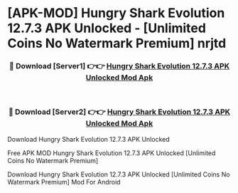 # [APK-MOD] Hungry Shark Evolution 12.7.3 APK Unlocked - [Unlimited Coins No Watermark Premium] nrjtd



<div align="center">
<h3>🔴 Download [Server1] 👉👉 <a href="https://momento.my/?title=Hungry_Shark_Evolution_12.7.3_APK_Unlocked">Hungry Shark Evolution 12.7.3 APK Unlocked Mod Apk</a></h3><br>

<h3>🔴 Download [Server2] 👉👉 <a href="https://momento.my/?title=Hungry_Shark_Evolution_12.7.3_APK_Unlocked">Hungry Shark Evolution 12.7.3 APK Unlocked Mod Apk</a></h3>
</div>



Download Hungry Shark Evolution 12.7.3 APK Unlocked 

Free APK MOD Hungry Shark Evolution 12.7.3 APK Unlocked [Unlimited Coins No Watermark Premium]

Download Hungry Shark Evolution 12.7.3 APK Unlocked [Unlimited Coins No Watermark Premium] Mod For Android
